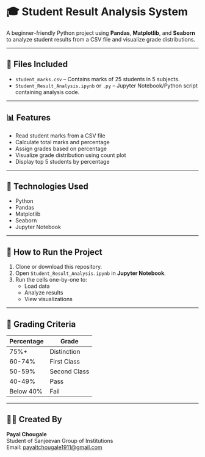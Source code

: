 
# 🎓 Student Result Analysis System

A beginner-friendly Python project using **Pandas**, **Matplotlib**, and **Seaborn** to analyze student results from a CSV file and visualize grade distributions.

---

## 📁 Files Included

- `student_marks.csv` – Contains marks of 25 students in 5 subjects.
- `Student_Result_Analysis.ipynb` or `.py` – Jupyter Notebook/Python script containing analysis code.
 

---

## 📊 Features

- Read student marks from a CSV file
- Calculate total marks and percentage
- Assign grades based on percentage
- Visualize grade distribution using count plot
- Display top 5 students by percentage

---

## 🧪 Technologies Used

- Python
- Pandas
- Matplotlib
- Seaborn
- Jupyter Notebook

---

## 🚀 How to Run the Project

1. Clone or download this repository.
2. Open `Student_Result_Analysis.ipynb` in **Jupyter Notebook**.
3. Run the cells one-by-one to:
   - Load data
   - Analyze results
   - View visualizations

---


## 📌 Grading Criteria

| Percentage | Grade        |
|------------|--------------|
| 75%+       | Distinction  |
| 60-74%     | First Class  |
| 50-59%     | Second Class |
| 40-49%     | Pass         |
| Below 40%  | Fail         |

---

## 🙋‍♀️ Created By

**Payal Chougale**  
Student of Sanjeevan Group of Institutions  
Email: payaltchougale1911@gmail.com
